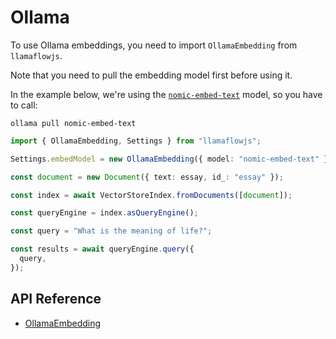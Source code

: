# Ollama

To use Ollama embeddings, you need to import `OllamaEmbedding` from `llamaflowjs`.

Note that you need to pull the embedding model first before using it.

In the example below, we're using the [`nomic-embed-text`](https://ollama.com/library/nomic-embed-text) model, so you have to call:

```shell
ollama pull nomic-embed-text
```

```ts
import { OllamaEmbedding, Settings } from "llamaflowjs";

Settings.embedModel = new OllamaEmbedding({ model: "nomic-embed-text" });

const document = new Document({ text: essay, id_: "essay" });

const index = await VectorStoreIndex.fromDocuments([document]);

const queryEngine = index.asQueryEngine();

const query = "What is the meaning of life?";

const results = await queryEngine.query({
  query,
});
```

## API Reference

- [OllamaEmbedding](../../../api/classes/OllamaEmbedding.md)
